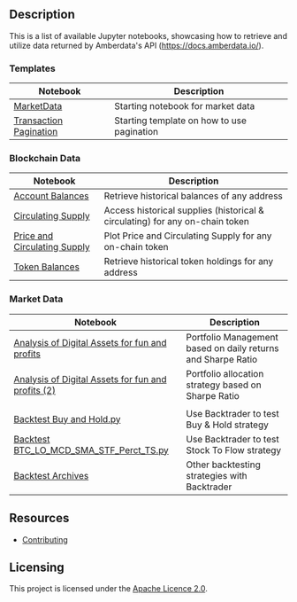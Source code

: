 ## Description

This is a list of available Jupyter notebooks, showcasing how to retrieve and utilize data returned by Amberdata's API (https://docs.amberdata.io/).

### Templates

| Notebook                                                           | Description                                |
|--------------------------------------------------------------------|--------------------------------------------|
| [MarketData](templates/Market%20Data.ipynb)                        | Starting notebook for market data          |
| [Transaction Pagination](templates/Transaction%20Pagination.ipynb) | Starting template on how to use pagination |


### Blockchain Data

| Notebook                                                                            | Description                                                                  |
|-------------------------------------------------------------------------------------|------------------------------------------------------------------------------|
| [Account Balances](blockchain/Account%20Balances.ipynb)                             | Retrieve historical balances of any address                                  |
| [Circulating Supply](blockchain/Circulating%20Supply.ipynb)                         | Access historical supplies (historical & circulating) for any on-chain token |
| [Price and Circulating Supply](blockchain/Price%20and%20Circulating%20Supply.ipynb) | Plot Price and Circulating Supply for any on-chain token                     |
| [Token Balances](blockchain/Token%20Balances.ipynb)                                 | Retrieve historical token holdings for any address                           |


### Market Data

| Notebook                                                                                                                              | Description                                                  |
|---------------------------------------------------------------------------------------------------------------------------------------|--------------------------------------------------------------|
| [Analysis of Digital Assets for fun and profits](market/Analysis%20of%20Digital%20Assets%20for%20fun%20and%20profits.ipynb)           | Portfolio Management based on daily returns and Sharpe Ratio |
| [Analysis of Digital Assets for fun and profits (2)](market/Analysis%20of%20Digital%20Assets%20for%20fun%20and%20profits%20(2).ipynb) | Portfolio allocation strategy based on Sharpe Ratio          |
|                                                                                                                                       |                                                              |
| [Backtest Buy and Hold.py](market/Backtest%20Buy%20and%20Hold.py)                                                                     | Use Backtrader to test Buy & Hold strategy                   |
| [Backtest BTC_LO_MCD_SMA_STF_Perct_TS.py](market/Backtest%20BTC_LO_MCD_SMA_STF_Perct_TS.py)                                           | Use Backtrader to test Stock To Flow strategy                |
| [Backtest Archives](market/archive)                                                                                                   | Other backtesting strategies with Backtrader                 |


## Resources

- [Contributing](./CONTRIBUTING.md)


## Licensing

This project is licensed under the [Apache Licence 2.0](./LICENSE).
